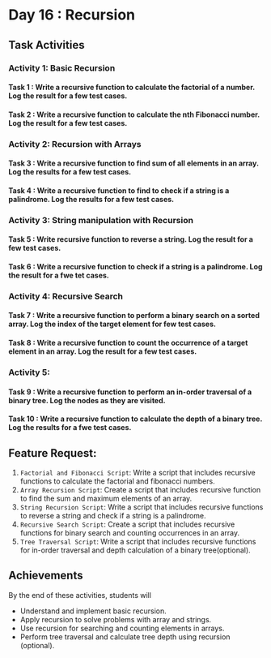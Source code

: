 # Day 16 : Recursion

## Task Activities

### Activity 1: Basic Recursion

#### Task 1 : Write a recursive function to calculate the factorial of a number. Log the result for a few test cases.

#### Task 2 : Write a recursive function to calculate the nth Fibonacci number. Log the result for a few test cases.

### Activity 2: Recursion with Arrays

#### Task 3 : Write a recursive function to find sum of all elements in an array. Log the results for a few test cases.

#### Task 4 : Write a recursive function to find to check if a string is a palindrome. Log the results for a few test cases.

### Activity 3: String manipulation with Recursion

#### Task 5 : Write recursive function to reverse a string. Log the result for a few test cases.

#### Task 6 : Write a recursive function to check if a string is a palindrome. Log the result for a fwe tet cases.

### Activity 4: Recursive Search

#### Task 7 : Write a recursive function to perform a binary search on a sorted array. Log the index of the target element for few test cases.

#### Task 8 : Write a recursive function to count the occurrence of a target element in an array. Log the result for a few test cases.

### Activity 5:

#### Task 9 : Write a recursive function to perform an in-order traversal of a binary tree. Log the nodes as they are visited.

#### Task 10 : Write a recursive function to calculate the depth of a binary tree. Log the results for a fwe test cases.

## Feature Request:

1. `Factorial and Fibonacci Script`: Write a script that includes recursive functions to calculate the factorial and fibonacci numbers.
2. `Array Recursion Script`: Create a script that includes recursive function to find the sum and maximum elements of an array.
3. `String Recursion Script`: Write a script that includes recursive functions to reverse a string and check if a string is a palindrome.
4. `Recursive Search Script`: Create a script that includes recursive functions for binary search and counting occurrences in an array.
5. `Tree Traversal Script`: Write a script that includes recursive functions for in-order traversal and depth calculation of a binary tree(optional).

## Achievements

By the end of these activities, students will

- Understand and implement basic recursion.
- Apply recursion to solve problems with array and strings.
- Use recursion for searching and counting elements in arrays.
- Perform tree traversal and calculate tree depth using recursion (optional).
